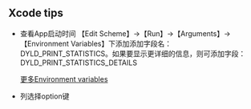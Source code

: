 ## Xcode tips

* 查看App启动时间
【Edit Scheme】->【Run】->【Arguments】->【Environment Variables】下添加添加字段名：DYLD_PRINT_STATISTICS。如果要显示更详细的信息，则可添加字段：DYLD_PRINT_STATISTICS_DETAILS

    [更多Environment variables](https://developer.apple.com/library/archive/documentation/DeveloperTools/Conceptual/DynamicLibraries/100-Articles/LoggingDynamicLoaderEvents.html)

* 列选择option键

